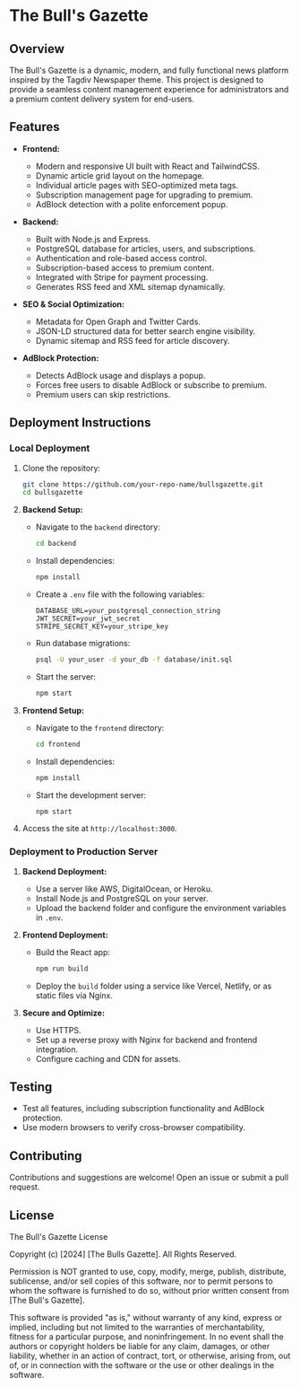 
# The Bull's Gazette

## Overview
The Bull's Gazette is a dynamic, modern, and fully functional news platform inspired by the Tagdiv Newspaper theme. This project is designed to provide a seamless content management experience for administrators and a premium content delivery system for end-users.

## Features
- **Frontend:**
  - Modern and responsive UI built with React and TailwindCSS.
  - Dynamic article grid layout on the homepage.
  - Individual article pages with SEO-optimized meta tags.
  - Subscription management page for upgrading to premium.
  - AdBlock detection with a polite enforcement popup.

- **Backend:**
  - Built with Node.js and Express.
  - PostgreSQL database for articles, users, and subscriptions.
  - Authentication and role-based access control.
  - Subscription-based access to premium content.
  - Integrated with Stripe for payment processing.
  - Generates RSS feed and XML sitemap dynamically.

- **SEO & Social Optimization:**
  - Metadata for Open Graph and Twitter Cards.
  - JSON-LD structured data for better search engine visibility.
  - Dynamic sitemap and RSS feed for article discovery.

- **AdBlock Protection:**
  - Detects AdBlock usage and displays a popup.
  - Forces free users to disable AdBlock or subscribe to premium.
  - Premium users can skip restrictions.

## Deployment Instructions

### Local Deployment
1. Clone the repository:
   ```bash
   git clone https://github.com/your-repo-name/bullsgazette.git
   cd bullsgazette
   ```

2. **Backend Setup:**
   - Navigate to the `backend` directory:
     ```bash
     cd backend
     ```
   - Install dependencies:
     ```bash
     npm install
     ```
   - Create a `.env` file with the following variables:
     ```
     DATABASE_URL=your_postgresql_connection_string
     JWT_SECRET=your_jwt_secret
     STRIPE_SECRET_KEY=your_stripe_key
     ```
   - Run database migrations:
     ```bash
     psql -U your_user -d your_db -f database/init.sql
     ```
   - Start the server:
     ```bash
     npm start
     ```

3. **Frontend Setup:**
   - Navigate to the `frontend` directory:
     ```bash
     cd frontend
     ```
   - Install dependencies:
     ```bash
     npm install
     ```
   - Start the development server:
     ```bash
     npm start
     ```

4. Access the site at `http://localhost:3000`.

### Deployment to Production Server
1. **Backend Deployment:**
   - Use a server like AWS, DigitalOcean, or Heroku.
   - Install Node.js and PostgreSQL on your server.
   - Upload the backend folder and configure the environment variables in `.env`.

2. **Frontend Deployment:**
   - Build the React app:
     ```bash
     npm run build
     ```
   - Deploy the `build` folder using a service like Vercel, Netlify, or as static files via Nginx.

3. **Secure and Optimize:**
   - Use HTTPS.
   - Set up a reverse proxy with Nginx for backend and frontend integration.
   - Configure caching and CDN for assets.

## Testing
- Test all features, including subscription functionality and AdBlock protection.
- Use modern browsers to verify cross-browser compatibility.

## Contributing
Contributions and suggestions are welcome! Open an issue or submit a pull request.

## License
The Bull's Gazette License

Copyright (c) [2024] [The Bulls Gazette]. All Rights Reserved.

Permission is NOT granted to use, copy, modify, merge, publish, distribute, sublicense, and/or sell copies of this software, nor to permit persons to whom the software is furnished to do so, without prior written consent from [The Bull's Gazette].

This software is provided "as is," without warranty of any kind, express or implied, including but not limited to the warranties of merchantability, fitness for a particular purpose, and noninfringement. In no event shall the authors or copyright holders be liable for any claim, damages, or other liability, whether in an action of contract, tort, or otherwise, arising from, out of, or in connection with the software or the use or other dealings in the software.

